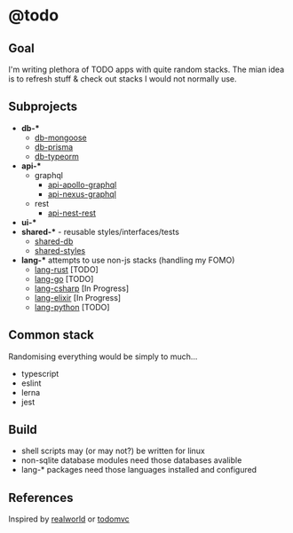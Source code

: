 # @todo

## Goal

I'm writing plethora of TODO apps with quite random stacks. The mian idea is to refresh stuff & check out stacks I would not normally use.

## Subprojects

- **db-\***
  - [db-mongoose]('./packages/db-mongoose/README.md')
  - [db-prisma]('./packages/db-mongoose/README.md')
  - [db-typeorm]('./packages/db-mongoose/README.md')
- **api-\***
  - graphql
    - [api-apollo-graphql]('./packages/api-apollo-graphql/README.md')
    - [api-nexus-graphql]('./packages/api-nest-rest/README.md')
  - rest
    - [api-nest-rest]('./packages/api-nest-rest/README.md')
- **ui-\***
- **shared-\*** - reusable styles/interfaces/tests
  - [shared-db]('./packages/shared-db/README.md')
  - [shared-styles]('./packages/shared-styles/README.md')
- **lang-\*** attempts to use non-js stacks (handling my FOMO)
  - [lang-rust]('./packages/lang-rest/README.md') [TODO]
  - [lang-go]('./packages/lang-go/README.md') [TODO]
  - [lang-csharp]('./packages/lang-csharp/README.md') [In Progress]
  - [lang-elixir]('./packages/lang-elixir/README.md') [In Progress]
  - [lang-python]('./packages/lang-python/README.md') [TODO]

## Common stack

Randomising everything would be simply to much...

- typescript
- eslint
- lerna
- jest

## Build

- shell scripts may (or may not?) be written for linux
- non-sqlite database modules need those databases avalible
- lang-\* packages need those languages installed and configured

## References

Inspired by [realworld](https://github.com/gothinkster/realworld) or [todomvc](https://github.com/tastejs/todomvc)
